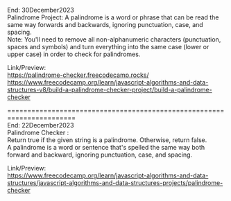 End: 30December2023 </br>
Palindrome Project:
A palindrome is a word or phrase that can be read the same way forwards and backwards, ignoring punctuation, case, and spacing.</br>
Note: You'll need to remove all non-alphanumeric characters (punctuation, spaces and symbols) and turn everything into the same case (lower or upper case) in order to check for palindromes.</br>

Link/Preview: </br>
https://palindrome-checker.freecodecamp.rocks/</br>
https://www.freecodecamp.org/learn/javascript-algorithms-and-data-structures-v8/build-a-palindrome-checker-project/build-a-palindrome-checker</br>

=======================================================================</br>
End: 22December2023</br>
Palindrome Checker : </br>
Return true if the given string is a palindrome. Otherwise, return false. </br>
A palindrome is a word or sentence that's spelled the same way both forward and backward, ignoring punctuation, case, and spacing. </br>

Link/Preview:</br>
https://www.freecodecamp.org/learn/javascript-algorithms-and-data-structures/javascript-algorithms-and-data-structures-projects/palindrome-checker
